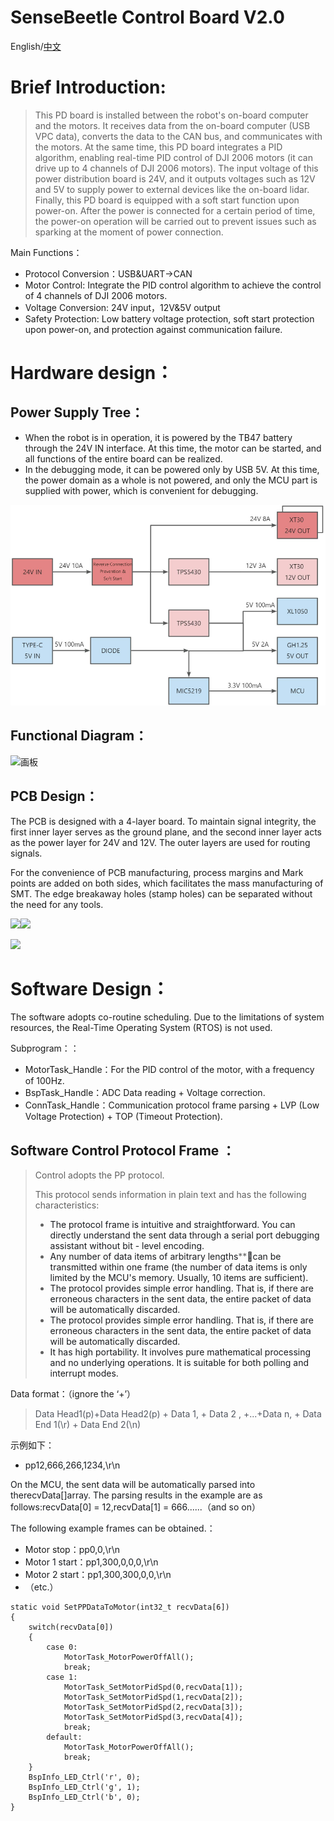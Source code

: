# SenseBeetle Control Board V2.0

English/[中文](https://github.com/senselabrobo/SenseBeetle-Control-Board-V2.0/blob/main/README_CN.md)

# Brief Introduction:
> This PD board is installed between the robot's on-board computer and the motors. It receives data from the on-board computer (USB VPC data), converts the data to the CAN bus, and communicates with the motors. At the same time, this PD board integrates a PID algorithm, enabling real-time PID control of DJI 2006 motors (it can drive up to 4 channels of DJI 2006 motors). The input voltage of this power distribution board is 24V, and it outputs voltages such as 12V and 5V to supply power to external devices like the on-board lidar. Finally, this PD board is equipped with a soft start function upon power-on. After the power is connected for a certain period of time, the power-on operation will be carried out to prevent issues such as sparking at the moment of power connection.
>

Main Functions：

+ Protocol Conversion：USB&UART->CAN
+ Motor Control: Integrate the PID control algorithm to achieve the control of 4 channels of DJI 2006 motors.
+ Voltage Conversion: 24V input，12V&5V output
+ Safety Protection: Low battery voltage protection, soft start protection upon power-on, and protection against communication failure.

# Hardware design：
## Power Supply Tree：
+ When the robot is in operation, it is powered by the TB47 battery through the 24V IN interface. At this time, the motor can be started, and all functions of the entire board can be realized.
+ In the debugging mode, it can be powered only by USB 5V. At this time, the power domain as a whole is not powered, and only the MCU part is supplied with power, which is convenient for debugging. 

![画板](https://github.com/senselabrobo/SenseBeetle-Control-Board-V2.0/blob/main/PICTURES/PIC_EN.png)

## Functional Diagram：
![画板](https://cdn.nlark.com/yuque/0/2025/jpeg/28458595/1742829958540-9143a489-0b69-4ed0-ae6f-734cd532e6ea.jpeg)

## PCB Design：
The PCB is designed with a 4-layer board. To maintain signal integrity, the first inner layer serves as the ground plane, and the second inner layer acts as the power layer for 24V and 12V. The outer layers are used for routing signals. 

For the convenience of PCB manufacturing, process margins and Mark points are added on both sides, which facilitates the mass manufacturing of SMT. The edge breakaway holes (stamp holes) can be separated without the need for any tools.

![](https://cdn.nlark.com/yuque/0/2025/png/28458595/1742830291501-6b30f349-a720-4ef4-92b8-3bd87b745422.png)![](https://cdn.nlark.com/yuque/0/2025/png/28458595/1742830409150-c7810dcb-c3f2-4ba4-b563-e9e0bb7b7d71.png)

![](https://cdn.nlark.com/yuque/0/2025/png/28458595/1742830625184-d6e97dac-80ff-4ba9-bcc4-3b83bf210f38.png)

# Software Design：
The software adopts co-routine scheduling. Due to the limitations of system resources, the Real-Time Operating System (RTOS) is not used.

Subprogram：：

+ MotorTask_Handle：For the PID control of the motor, with a frequency of 100Hz.
+ BspTask_Handle：ADC Data reading + Voltage correction.
+ ConnTask_Handle：Communication protocol frame parsing + LVP (Low Voltage Protection) + TOP (Timeout Protection).

## Software Control Protocol Frame ：
> Control adopts the PP protocol. 
>
> This protocol sends information in plain text and has the following characteristics:
>
> + <font style="color:rgb(25, 27, 31);">The protocol frame is intuitive and straightforward. You can directly understand the sent data through a serial port debugging assistant without bit - level encoding.</font>
> + <font style="color:rgb(25, 27, 31);"> Any number of data items of arbitrary lengths</font>**<font style="color:rgb(25, 27, 31);">can be transmitted within one frame (the number of data items is only limited by the MCU's memory. Usually, 10 items are sufficient).</font>
> + <font style="color:rgb(25, 27, 31);">The protocol provides simple error handling. That is, if there are erroneous characters in the sent data, the entire packet of data will be automatically discarded.</font>
> + <font style="color:rgb(25, 27, 31);">The protocol provides simple error handling. That is, if there are erroneous characters in the sent data, the entire packet of data will be automatically discarded.</font>
> + <font style="color:rgb(25, 27, 31);">It has high portability. It involves pure mathematical processing and no underlying operations. It is suitable for both polling and interrupt modes.</font>
>

Data format：（ignore the ‘+’）

> <font style="color:rgb(83, 88, 97);">Data Head1(p)+Data Head2(p) + Data 1, + Data 2 , +...+Data n, + Data End 1(\r) + Data End 2(\n)</font>
>

示例如下：

+ <font style="color:rgb(25, 27, 31);">pp12,666,266,1234,\r\n</font>

<font style="color:rgb(25, 27, 31);">On the MCU, the sent data will be automatically parsed into therecvData[]array. The parsing results in the example are as follows:recvData[0] = 12,recvData[1] = 666......（and so on）</font>

<font style="color:rgb(25, 27, 31);">The following example frames can be obtained.：</font>

+ Motor stop：<font style="color:rgb(25, 27, 31);">pp0,0,\r\n</font>
+ <font style="color:rgb(25, 27, 31);">Motor 1 start：pp1,300,0,0,0,\r\n</font>
+ <font style="color:rgb(25, 27, 31);">Motor 2 start：pp1,300,300,0,0,\r\n</font>
+ <font style="color:rgb(25, 27, 31);">（etc.）</font>

```plain
static void SetPPDataToMotor(int32_t recvData[6])
{
	switch(recvData[0])
	{
		case 0:
			MotorTask_MotorPowerOffAll();
			break;
		case 1:
			MotorTask_SetMotorPidSpd(0,recvData[1]);
			MotorTask_SetMotorPidSpd(1,recvData[2]);
			MotorTask_SetMotorPidSpd(2,recvData[3]);
			MotorTask_SetMotorPidSpd(3,recvData[4]);
			break;
		default:
			MotorTask_MotorPowerOffAll();
			break;
	}
	BspInfo_LED_Ctrl('r', 0);
	BspInfo_LED_Ctrl('g', 1);
	BspInfo_LED_Ctrl('b', 0);
}
```

